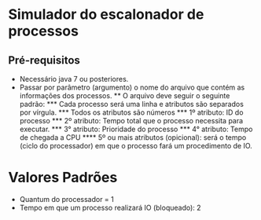 # Simulador do escalonador de processos

## Pré-requisitos

* Necessário java 7 ou posteriores.
* Passar por parâmetro (argumento) o nome do arquivo que contém as informações dos processos.
** O arquivo deve seguir o seguinte padrão:
*** Cada processo será uma linha e atributos são separados por vírgula.
*** Todos os atributos são números
*** 1º atributo: ID do processo
*** 2º atributo: Tempo total que o processo necessita para executar.
*** 3° atributo: Prioridade do processo
*** 4° atributo: Tempo de chegada a CPU
**** 5º ou mais atributos (opicional): será o tempo (ciclo do processador) em que o processo fará um procedimento de IO.

# Valores Padrões
* Quantum do processador = 1
* Tempo em que um processo realizará IO (bloqueado): 2
